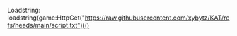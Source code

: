 Loadstring: loadstring(game:HttpGet("https://raw.githubusercontent.com/xybytz/KAT/refs/heads/main/script.txt"))()
